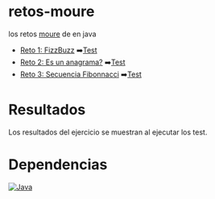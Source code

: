 # retos-moure
los retos [moure](https://www.twitch.tv/mouredev "Canal de Twitch de MoureDev") de  en java

* [Reto 1: FizzBuzz](src/main/java/com/jmd/Reto0.java) ➡️[Test](src/test/java/com/jmd/Reto0Test.java)
* [Reto 2: Es un anagrama?](src/main/java/com/jmd/Reto1.java) ➡️[Test](src/test/java/com/jmd/Reto1Test.java)
* [Reto 3: Secuencia Fibonnacci](src/main/java/com/jmd/Reto2.java) ➡️[Test](src/test/java/com/jmd/RetoTwoTest.java)

# Resultados
Los resultados del ejercicio se muestran al ejecutar los test.

# Dependencias
[![Java](https://img.shields.io/static/v1?label=java&message=17&color=blue?style=flat-square)](https://www.oracle.com/java/technologies/javase/jdk17-archive-downloads.html)
